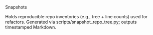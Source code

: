 Snapshots

Holds reproducible repo inventories (e.g., tree + line counts) used for refactors.
Generated via scripts/snapshot_repo_tree.py; outputs timestamped Markdown.
